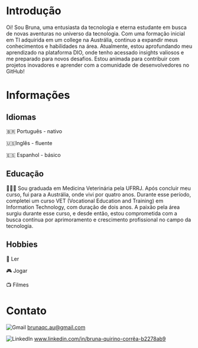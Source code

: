 # Introdução

Oi! Sou Bruna, uma entusiasta da tecnologia e eterna estudante em busca de novas aventuras no universo da tecnologia. Com uma formação inicial em TI adquirida em um college na Austrália, continuo a expandir meus conhecimentos e habilidades na área. Atualmente, estou aprofundando meu aprendizado na plataforma DIO, onde tenho acessado insights valiosos e me preparado para novos desafios. Estou animada para contribuir com projetos inovadores e aprender com a comunidade de desenvolvedores no GitHub!

# Informações

## Idiomas

🇧🇷 Português - nativo

🇺🇸Inglês - fluente

🇪🇸 Espanhol - básico

## Educação

👩🏻‍🎓 Sou graduada em Medicina Veterinária pela UFRRJ. Após concluir meu curso, fui para a Austrália, onde vivi por quatro anos. Durante esse período, completei um curso VET (Vocational Education and Training) em Information Technology, com duração de dois anos. A paixão pela área surgiu durante esse curso, e desde então, estou comprometida com a busca contínua por aprimoramento e crescimento profissional no campo da tecnologia.

## Hobbies

📖 Ler

🎮 Jogar

📺 Filmes

# Contato

![Gmail](https://img.shields.io/badge/Gmail-D14836?style=for-the-badge&logo=gmail&logoColor=white) brunaqc.au@gmail.com

![LinkedIn](https://img.shields.io/badge/linkedin-%230077B5.svg?style=for-the-badge&logo=linkedin&logoColor=white) www.linkedin.com/in/bruna-quirino-corrêa-b2278ab9